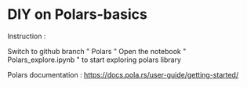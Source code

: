 # DIY on  Polars-basics

Instruction :

Switch to github branch " Polars "
Open the notebook " Polars_explore.ipynb " to start exploring polars library

Polars documentation : https://docs.pola.rs/user-guide/getting-started/
